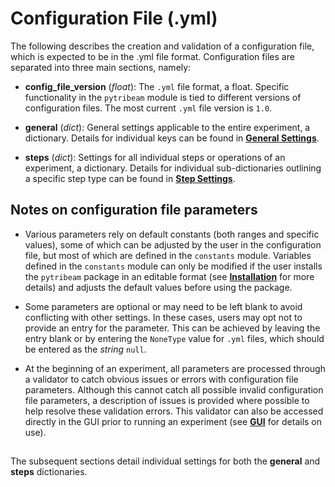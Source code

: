 # Configuration File (.yml)

The following describes the creation and validation of a configuration file, which is expected to be in the .yml file format. Configuration files are separated into three main sections, namely:

- **config_file_version** (*float*): The `.yml` file format, a float. Specific functionality in the `pytribeam` module is tied to different versions of configuration files. The most current `.yml` file version is `1.0`.

- **general** (*dict*): General settings applicable to the entire experiment, a dictionary. Details for individual keys can be found in **[General Settings](./general/index.html)**.

- **steps** (*dict*): Settings for all individual steps or operations of an experiment, a dictionary. Details for individual sub-dictionaries outlining a specific step type can be found in **[Step Settings](./steps/index.html)**.

## Notes on configuration file parameters

- Various parameters rely on default constants (both ranges and specific values), some of which can be adjusted by the user in the configuration file, but most of which are defined in the `constants` module. Variables defined in the `constants` module can only be modified if the user installs the `pytribeam` package in an editable format (see **[Installation](../installation/index.html)** for more details) and adjusts the default values before using the package.

- Some parameters are optional or may need to be left blank to avoid conflicting with other settings. In these cases, users may opt not to provide an entry for the parameter. This can be achieved by leaving the entry blank or by entering the `NoneType` value for `.yml` files, which should be entered as the *string* `null`.

- At the beginning of an experiment, all parameters are processed through a validator to catch obvious issues or errors with configuration file parameters. Although this cannot catch all possible invalid configuration file parameters, a description of issues is provided where possible to help resolve these validation errors. This validator can also be accessed directly in the GUI prior to running an experiment (see **[GUI](../gui/index.html)** for details on use).

## 
The subsequent sections detail individual settings for both the **general** and **steps** dictionaries. 

<!-- [Preprocessor]: preprocessors.md
[Renderer]: renderers.md
[Environment Variable]: environment-variables.md -->